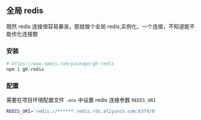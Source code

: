 ## 全局 redis

既然 redis 连接很容易暴涨，那就做个全局 redis,实例化，一个连接，不知道能不能优化连接数

### 安装

```sh
# https://www.npmjs.com/package/gb-redis
npm i gb-redis
```

### 配置

需要在项目环境配置文件 `.env` 中设置 redis 连接参数 `REDIS_URI`

```sh
REDIS_URI='redis://******.redis.rds.aliyuncs.com:6379/9'
```
